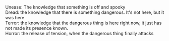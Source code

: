 Unease: The knowledge that something is off and spooky  
Dread: the knowledge that there is something dangerous. It's not here, but it was here  
Terror: the knowledge that the dangerous thing is here right now, it just has not made its presence known.  
Horror: the release of tension, when the dangerous thing finally attacks